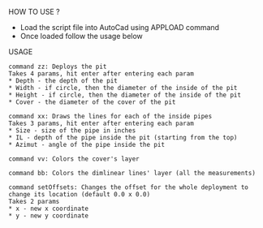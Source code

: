 HOW TO USE ?
* Load the script file into AutoCad using APPLOAD command
* Once loaded follow the usage below

USAGE

```
command zz: Deploys the pit
Takes 4 params, hit enter after entering each param
* Depth - the depth of the pit
* Width - if circle, then the diameter of the inside of the pit
* Height - if circle, then the diameter of the inside of the pit
* Cover - the diameter of the cover of the pit
```

```
command xx: Draws the lines for each of the inside pipes
Takes 3 params, hit enter after entering each param
* Size - size of the pipe in inches
* IL - depth of the pipe inside the pit (starting from the top)
* Azimut - angle of the pipe inside the pit
```

```
command vv: Colors the cover's layer
```

```
command bb: Colors the dimlinear lines' layer (all the measurements)
```

```
command setOffsets: Changes the offset for the whole deployment to change its location (default 0.0 x 0.0)
Takes 2 params
* x - new x coordinate
* y - new y coordinate
```
